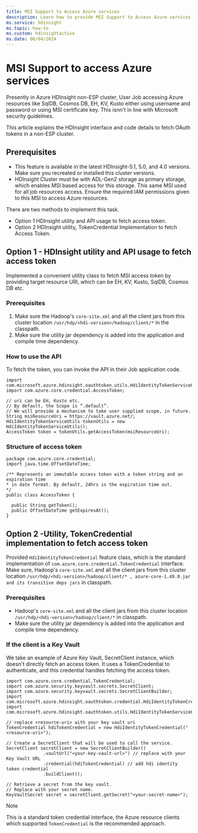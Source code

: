 ```yaml
---
title: MSI Support to Access Azure services
description: Learn how to provide MSI Support to Access Azure services.
ms.service: hdinsight
ms.topic: how-to
ms.custom: hdinsightactive
ms.date: 06/04/2024
---
```


# MSI Support to access Azure services

Presently in Azure HDInsight non-ESP cluster, User Job accessing Azure resources like SqlDB, Cosmos DB, EH, KV, Kusto either using username and password or using MSI certificate key. This isnn't in line with Microsoft security guidelines.

This article explains the  HDInsight interface and code details to fetch OAuth tokens in a non-ESP cluster.

## Prerequisites

* This feature is available in the latest HDInsight-5.1, 5.0, and 4.0 versions. Make sure you recreated or installed this cluster versions.
* HDInsight Cluster must be with ADL-Gen2 storage as primary storage, which enables MSI based access for this storage. This same MSI used for all job resources access. Ensure the required IAM permissions given to this MSI to access Azure resources.


There are two methods to implement this task.

* Option 1 HDInsight utility and  API usage to fetch access token.
* Option 2 HDInsight utility, TokenCredential Implementation to fetch Access Token.

## Option 1 - HDInsight utility and  API usage to fetch access token

Implemented a convenient utility class to fetch MSI access token by providing target resource URI, which can be EH, KV, Kusto, SqlDB, Cosmos DB etc.

### Prerequisites

1. Make sure the Hadoop's `core-site.xml` and all the client jars from this cluster location `/usr/hdp/<hdi-version>/hadoop/client/*` in the classpath.
1. Make sure the utility jar dependency is added into the application and compile time dependency.

### How to use the API

To fetch the token, you can invoke the API in their Job application code.

```
import com.microsoft.azure.hdinsight.oauthtoken.utils.HdiIdentityTokenServiceUtils;
import com.azure.core.credential.AccessToken;

// uri can be EH, Kusto etc. 
// By default, the Scope is “.default”. 
// We will provide a mechanism to take user supplied scope, in future.
String msiResourceUri = https://vault.azure.net/;
HdiIdentityTokenServiceUtils tokenUtils = new HdiIdentityTokenServiceUtils();
AccessToken token = tokenUtils.getAccessToken(msiResourceUri);
```

### Structure of access token

```
package com.azure.core.credential;
import java.time.OffsetDateTime;
 
/** Represents an immutable access token with a token string and an expiration time 
* in date format. By default, 24hrs is the expiration time out.
*/
public class AccessToken {
  
  public String getToken();
  public OffsetDateTime getExpiresAt();
}
```
## Option 2 -Utility, TokenCredential implementation to fetch access token

Provided `HdiIdentityTokenCredential` feature class, which is the standard implementation of `com.azure.core.credential.TokenCredential` interface.
Make sure, Hadoop's `core-site.xml` and all the client jars from this cluster location `/usr/hdp/<hdi-version>/hadoop/client/*
, azure-core-1.49.0.jar and its transitive deps jars` in classpath.

### Prerequisites

* Hadoop's `core-site.xml` and all the client jars from this cluster location `/usr/hdp/<hdi-version>/hadoop/client/*` in classpath.
* Make sure the utility jar dependency is added into the application and compile time dependency.

### If the client is a Key Vault

We take an example of Azure Key Vault, SecretClient instance, which doesn't directly fetch an access token. It uses a TokenCredential to authenticate, and this credential handles fetching the access token.

```
import com.azure.core.credential.TokenCredential;
import com.azure.security.keyvault.secrets.SecretClient;
import com.azure.security.keyvault.secrets.SecretClientBuilder;
import com.microsoft.azure.hdinsight.oauthtoken.credential.HdiIdentityTokenCredential;
import com.microsoft.azure.hdinsight.oauthtoken.utils.HdiIdentityTokenServiceUtils;

// replace <resource-uri> with your key vault uri
TokenCredential hdiTokenCredential = new HdiIdentityTokenCredential("<resource-uri>");
 
// Create a SecretClient that will be used to call the service.
SecretClient secretClient = new SecretClientBuilder()
              .vaultUrl("<your-key-vault-url>") // replace with your Key Vault URL
              .credential(hdiTokenCredential) // add hdi identity token credential
              .buildClient();

// Retrieve a secret from the key vault.
// Replace with your secret name.
KeyVaultSecret secret = secretClient.getSecret("<your-secret-name>");
```

> [!NOTE]
> This is a standard token credential interface, the Azure resource clients which supported `TokenCredential` is the recommended approach.
